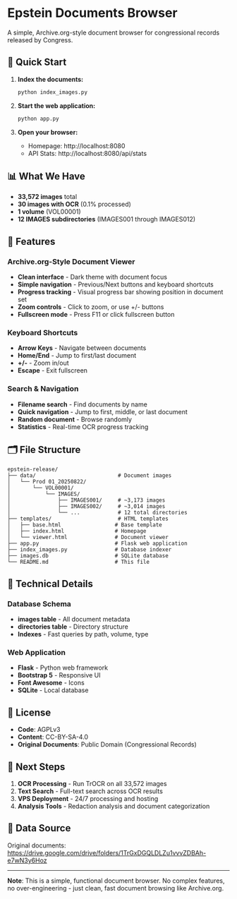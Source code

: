 # Epstein Documents Browser

A simple, Archive.org-style document browser for congressional records released by Congress.

## 🚀 Quick Start

1. **Index the documents:**
   ```bash
   python index_images.py
   ```

2. **Start the web application:**
   ```bash
   python app.py
   ```

3. **Open your browser:**
   - Homepage: http://localhost:8080
   - API Stats: http://localhost:8080/api/stats

## 📊 What We Have

- **33,572 images** total
- **30 images with OCR** (0.1% processed)
- **1 volume** (VOL00001)
- **12 IMAGES subdirectories** (IMAGES001 through IMAGES012)

## 🎯 Features

### Archive.org-Style Document Viewer
- **Clean interface** - Dark theme with document focus
- **Simple navigation** - Previous/Next buttons and keyboard shortcuts
- **Progress tracking** - Visual progress bar showing position in document set
- **Zoom controls** - Click to zoom, or use +/- buttons
- **Fullscreen mode** - Press F11 or click fullscreen button

### Keyboard Shortcuts
- **Arrow Keys** - Navigate between documents
- **Home/End** - Jump to first/last document
- **+/-** - Zoom in/out
- **Escape** - Exit fullscreen

### Search & Navigation
- **Filename search** - Find documents by name
- **Quick navigation** - Jump to first, middle, or last document
- **Random document** - Browse randomly
- **Statistics** - Real-time OCR progress tracking

## 🗂️ File Structure

```
epstein-release/
├── data/                          # Document images
│   └── Prod 01_20250822/
│       └── VOL00001/
│           └── IMAGES/
│               ├── IMAGES001/     # ~3,173 images
│               ├── IMAGES002/     # ~3,014 images
│               └── ...            # 12 total directories
├── templates/                     # HTML templates
│   ├── base.html                 # Base template
│   ├── index.html                # Homepage
│   └── viewer.html               # Document viewer
├── app.py                        # Flask web application
├── index_images.py               # Database indexer
├── images.db                     # SQLite database
└── README.md                     # This file
```

## 🔧 Technical Details

### Database Schema
- **images table** - All document metadata
- **directories table** - Directory structure
- **Indexes** - Fast queries by path, volume, type

### Web Application
- **Flask** - Python web framework
- **Bootstrap 5** - Responsive UI
- **Font Awesome** - Icons
- **SQLite** - Local database

## 📝 License

- **Code**: AGPLv3
- **Content**: CC-BY-SA-4.0
- **Original Documents**: Public Domain (Congressional Records)

## 🎯 Next Steps

1. **OCR Processing** - Run TrOCR on all 33,572 images
2. **Text Search** - Full-text search across OCR results
3. **VPS Deployment** - 24/7 processing and hosting
4. **Analysis Tools** - Redaction analysis and document categorization

## 🔗 Data Source

Original documents: https://drive.google.com/drive/folders/1TrGxDGQLDLZu1vvvZDBAh-e7wN3y6Hoz

---

**Note**: This is a simple, functional document browser. No complex features, no over-engineering - just clean, fast document browsing like Archive.org.